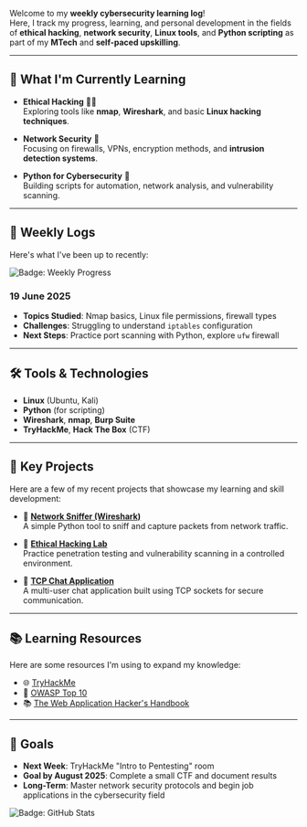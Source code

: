 Welcome to my **weekly cybersecurity learning log**!  
Here, I track my progress, learning, and personal development in the fields of **ethical hacking**, **network security**, **Linux tools**, and **Python scripting** as part of my **MTech** and **self-paced upskilling**.

---

## 🧠 **What I'm Currently Learning**
- **Ethical Hacking** 🕵️‍♂️  
  Exploring tools like **nmap**, **Wireshark**, and basic **Linux hacking techniques**.

- **Network Security** 🔐  
  Focusing on firewalls, VPNs, encryption methods, and **intrusion detection systems**.

- **Python for Cybersecurity** 🐍  
  Building scripts for automation, network analysis, and vulnerability scanning.

---

## 📆 **Weekly Logs**
Here's what I've been up to recently:

![Badge: Weekly Progress](https://img.shields.io/badge/Progress-Weekly-green)

### **19 June 2025**
- **Topics Studied**: Nmap basics, Linux file permissions, firewall types
- **Challenges**: Struggling to understand `iptables` configuration
- **Next Steps**: Practice port scanning with Python, explore `ufw` firewall
  
---

## 🛠️ **Tools & Technologies**
- **Linux** (Ubuntu, Kali)
- **Python** (for scripting)
- **Wireshark**, **nmap**, **Burp Suite**
- **TryHackMe**, **Hack The Box** (CTF)

---

## 🌟 **Key Projects**
Here are a few of my recent projects that showcase my learning and skill development:

- 🔗 [**Network Sniffer (Wireshark)**](https://github.com/PreetySethi/Network-Sniffer)  
  A simple Python tool to sniff and capture packets from network traffic.

- 🔗 [**Ethical Hacking Lab**](https://github.com/PreetySethi/Ethical-Hacking-Lab)  
  Practice penetration testing and vulnerability scanning in a controlled environment.

- 🔗 [**TCP Chat Application**](https://github.com/PreetySethi/TCP-conference-chat)  
  A multi-user chat application built using TCP sockets for secure communication.

---

## 📚 **Learning Resources**
Here are some resources I'm using to expand my knowledge:

- 🌐 [TryHackMe](https://www.tryhackme.com/)  
- 📘 [OWASP Top 10](https://owasp.org/www-project-top-ten/)
- 📚 [The Web Application Hacker's Handbook](https://www.amazon.com/Web-Application-Hackers-Handbook-Exploitation/dp/1118026470)

---

## 📌 **Goals**
- **Next Week**: TryHackMe "Intro to Pentesting" room
- **Goal by August 2025**: Complete a small CTF and document results
- **Long-Term**: Master network security protocols and begin job applications in the cybersecurity field


![Badge: GitHub Stats](https://github-readme-stats.vercel.app/api?username=PreetySethi&show_icons=true&count_private=true&hide=prs&hide_title=true&theme=radical)

